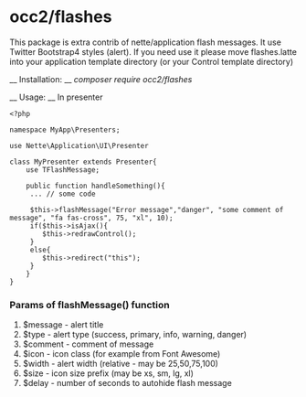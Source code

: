 # occ2/flashes

This package is extra contrib of nette/application flash messages. It use Twitter Bootstrap4 styles (alert). If you need use it please move flashes.latte into your application template directory (or your Control template directory)

__ Installation: __
_composer require occ2/flashes_

__ Usage: __
In presenter

	<?php
	
	namespace MyApp\Presenters;
	
	use Nette\Application\UI\Presenter
	
	class MyPresenter extends Presenter{
		use TFlashMessage;
		
		public function handleSomething(){
		 ... // some code
		 
		 $this->flashMessage("Error message","danger", "some comment of message", "fa fas-cross", 75, "xl", 10);
		 if($this->isAjax(){
		 	$this->redrawControl();
		 }
		 else{
		 	$this->redirect("this");
		 }
		}
	}
	
### Params of flashMessage() function

1. $message - alert title
2. $type - alert type (success, primary, info, warning, danger)
3. $comment - comment of message
4. $icon - icon class (for example from Font Awesome)
5. $width - alert width (relative - may be 25,50,75,100)
6. $size - icon size prefix (may be xs, sm, lg, xl)
7. $delay - number of seconds to autohide flash message
